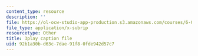```yaml
---
content_type: resource
description: ''
file: https://ol-ocw-studio-app-production.s3.amazonaws.com/courses/6-00sc-introduction-to-computer-science-and-programming-spring-2011/92b1a30bd63c7dae91f80fde942d57c7_88fqFjfxgwI.srt
file_type: application/x-subrip
resourcetype: Other
title: 3play caption file
uid: 92b1a30b-d63c-7dae-91f8-0fde942d57c7
---
```

